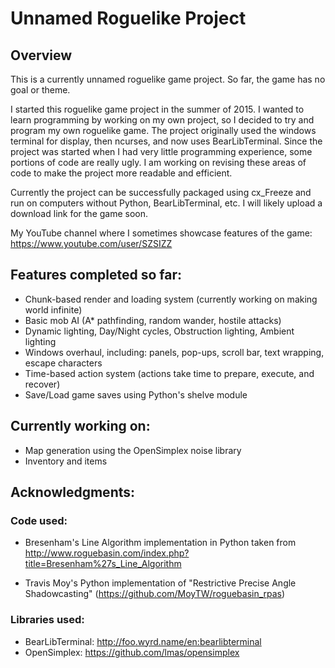 # Unnamed Roguelike Project

## Overview
This is a currently unnamed roguelike game project. So far, the game has no goal or theme.

I started this roguelike game project in the summer of 2015. I wanted to learn programming by working on my own project, so I decided to try and program my own roguelike game. The project originally used the windows terminal for display, then ncurses, and now uses BearLibTerminal. Since the project was started when I had very little programming experience, some portions of code are really ugly. I am working on revising these areas of code to make the project more readable and efficient.

Currently the project can be successfully packaged using cx_Freeze and run on computers without Python, BearLibTerminal, etc. I will likely upload a download link for the game soon.

My YouTube channel where I sometimes showcase features of the game: https://www.youtube.com/user/SZSIZZ

## Features completed so far:

* Chunk-based render and loading system (currently working on making world infinite)
* Basic mob AI (A* pathfinding, random wander, hostile attacks)
* Dynamic lighting, Day/Night cycles, Obstruction lighting, Ambient lighting
* Windows overhaul, including: panels, pop-ups, scroll bar, text wrapping, escape characters
* Time-based action system (actions take time to prepare, execute, and recover)
* Save/Load game saves using Python's shelve module

## Currently working on:

* Map generation using the OpenSimplex noise library
* Inventory and items

## Acknowledgments:

### Code used:

* Bresenham's Line Algorithm implementation in Python taken from http://www.roguebasin.com/index.php?title=Bresenham%27s_Line_Algorithm

* Travis Moy's Python implementation of "Restrictive Precise Angle Shadowcasting" (https://github.com/MoyTW/roguebasin_rpas)

### Libraries used:

* BearLibTerminal: http://foo.wyrd.name/en:bearlibterminal
* OpenSimplex: https://github.com/lmas/opensimplex
